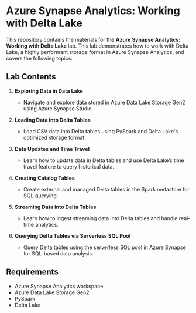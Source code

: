 # Azure Synapse Analytics: Working with Delta Lake

This repository contains the materials for the **Azure Synapse Analytics: Working with Delta Lake** lab. This lab demonstrates how to work with Delta Lake, a highly performant storage format in Azure Synapse Analytics, and covers the following topics:

## Lab Contents

1. **Exploring Data in Data Lake**  
   - Navigate and explore data stored in Azure Data Lake Storage Gen2 using Azure Synapse Studio.

2. **Loading Data into Delta Tables**  
   - Load CSV data into Delta tables using PySpark and Delta Lake's optimized storage format.

3. **Data Updates and Time Travel**  
   - Learn how to update data in Delta tables and use Delta Lake’s time travel feature to query historical data.

4. **Creating Catalog Tables**  
   - Create external and managed Delta tables in the Spark metastore for SQL querying.

5. **Streaming Data into Delta Tables**  
   - Learn how to ingest streaming data into Delta tables and handle real-time analytics.

6. **Querying Delta Tables via Serverless SQL Pool**  
   - Query Delta tables using the serverless SQL pool in Azure Synapse for SQL-based data analysis.

## Requirements

- Azure Synapse Analytics workspace
- Azure Data Lake Storage Gen2
- PySpark
- Delta Lake